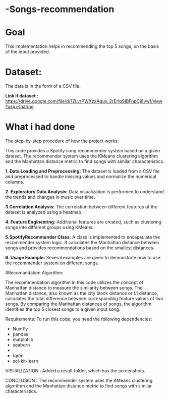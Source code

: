 # -Songs-recommendation
# Goal
This implementation helps in recommending the top 5 songs, on the basis of the input provided.
# Dataset:
The data is in the form of a CSV file. 

**Link if dataset :** https://drive.google.com/file/d/1ZLvrPWXzxAgux_2rErlqSIBFnpCj6vwf/view?usp=sharing
        
# What i had done
The step-by-step procedure of how the project works:

This code provides a Spotify song recommender system based on a given dataset. The recommender system uses the KMeans clustering algorithm and the Manhattan distance metric to find songs with similar characteristics.

**1. Data Loading and Preprocessing:** The dataset is loaded from a CSV file and preprocessed to handle missing values and normalize the numerical columns.

**2. Exploratory Data Analysis:** Data visualization is performed to understand the trends and changes in music over time.

**3.Correlation Analysis:** The correlation between different features of the dataset is analyzed using a heatmap.

 **4. Feature Engineering:**  Additional features are created, such as clustering songs into different groups using KMeans.

 **5.SpotifyRecommender Class:**  A class is implemented to encapsulate the recommender system logic. It calculates the Manhattan distance between songs and provides recommendations based on the smallest distances.

 **6. Usage Example:**  Several examples are given to demonstrate how to use the recommender system on different songs.

#Recomandation Algorithm:

The recommendation algorithm in this code utilizes the concept of Manhattan distance to measure the similarity between songs. The Manhattan distance, also known as the city block distance or L1 distance, calculates the total difference between corresponding feature values of two songs. By comparing the Manhattan distances of songs, the algorithm identifies the top 5 closest songs to a given input song.

Requirements:
To run this code, you need the following dependencies:
<ul>
  <li>NumPy</li>
  <li> pandas</li>
  <li> matplotlib</li> 
  <li> seaborn <li> 
  <li>  tqdm </li> 
  <li> sci-kit-learn </li>  
</ul>



   
VISUALIZATION : 
Added a result folder, which has the screenshots.

CONCLUSION :
The recommender system uses the KMeans clustering algorithm and the Manhattan distance metric to find songs with similar characteristics.

